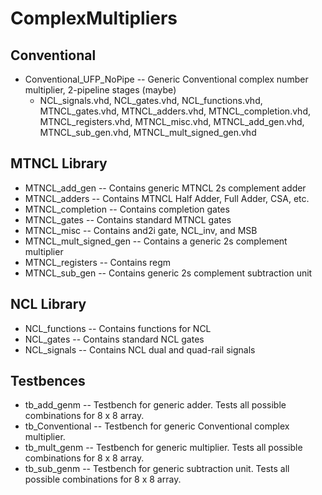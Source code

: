 # ComplexMultipliers

## Conventional
* Conventional_UFP_NoPipe -- Generic Conventional complex number multiplier, 2-pipeline stages (maybe)
	* NCL_signals.vhd, NCL_gates.vhd, NCL_functions.vhd, MTNCL_gates.vhd, MTNCL_adders.vhd, MTNCL_completion.vhd, MTNCL_registers.vhd, MTNCL_misc.vhd, MTNCL_add_gen.vhd, MTNCL_sub_gen.vhd, MTNCL_mult_signed_gen.vhd

## MTNCL Library
* MTNCL_add_gen -- Contains generic MTNCL 2s complement adder
* MTNCL_adders -- Contains MTNCL Half Adder, Full Adder, CSA, etc.
* MTNCL_completion -- Contains completion gates
* MTNCL_gates -- Contains standard MTNCL gates
* MTNCL_misc -- Contains and2i gate, NCL_inv, and MSB
* MTNCL_mult_signed_gen  -- Contains a generic 2s complement multiplier
* MTNCL_registers -- Contains regm
* MTNCL_sub_gen -- Contains generic 2s complement subtraction unit


## NCL Library
* NCL_functions -- Contains functions for NCL
* NCL_gates -- Contains standard NCL gates
* NCL_signals -- Contains NCL dual and quad-rail signals


## Testbences
* tb_add_genm -- Testbench for generic adder. Tests all possible combinations for 8 x 8 array.
* tb_Conventional -- Testbench for generic Conventional complex multiplier.
* tb_mult_genm -- Testbench for generic multiplier. Tests all possible combinations for 8 x 8 array.
* tb_sub_genm -- Testbench for generic subtraction unit. Tests all possible combinations for 8 x 8 array.
 

